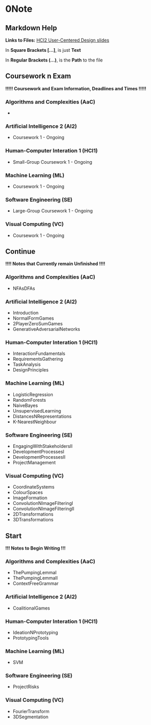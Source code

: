 # 0Note

## Markdown Help
**Links to Files:**
[HCI2 User-Centered Design slides](/2ndYear/HCI1/Slides%20(HCI1)/2.1%20User%20Centered%20design%20_%20OHCC.pdf)

In **Square Brackets [...]**, is just **Text**

In **Regular Brackets (...)**, is the **Path** to the file

## Coursework n Exam
**!!!!! Coursework and Exam Information, Deadlines and Times !!!!!**

### Algorithms and Complexities (AaC)
* 

### Artificial Intelligence 2 (AI2)
* Coursework 1 - Ongoing

### Human-Computer Interation 1 (HCI1)
* Small-Group Coursework 1 - Ongoing

### Machine Learning (ML)
* Coursework 1 - Ongoing

### Software Engineering (SE)
* Large-Group Coursework 1 - Ongoing

### Visual Computing (VC)
* Coursework 1 - Ongoing



## Continue
**!!!! Notes that Currently remain Unfinished !!!!**

### Algorithms and Complexities (AaC)
* NFAsDFAs

### Artificial Intelligence 2 (AI2)
* Introduction
* NormalFormGames
* 2PlayerZeroSumGames
* GenerativeAdversarialNetworks

### Human-Computer Interation 1 (HCI1)
* InteractionFundamentals
* RequirementsGathering
* TaskAnalysis
* DesignPrinciples

### Machine Learning (ML)
* LogisticRegression
* RandomForests
* NaiveBayes
* UnsupervisedLearning
* DistancesNRepresentations
* K-NearestNeighbour

### Software Engineering (SE)
* EngagingWithStakeholdersII
* DevelopmentProcessesI
* DevelopmentProcessesII
* ProjectManagement

### Visual Computing (VC)
* CoordinateSystems
* ColourSpaces
* ImageFormation
* ConvolutionNImageFilteringI
* ConvolutionNImageFilteringII
* 2DTransformations
* 3DTransformations



## Start
**!!! Notes to Begin Writing !!!**

### Algorithms and Complexities (AaC)
* ThePumpingLemmaI
* ThePumpingLemmaII
* ContextFreeGrammar

### Artificial Intelligence 2 (AI2)
* CoalitionalGames

### Human-Computer Interation 1 (HCI1)
* IdeationNPrototyping
* PrototypingTools

### Machine Learning (ML)
* SVM

### Software Engineering (SE)
* ProjectRisks

### Visual Computing (VC)
* FourierTransform
* 3DSegmentation